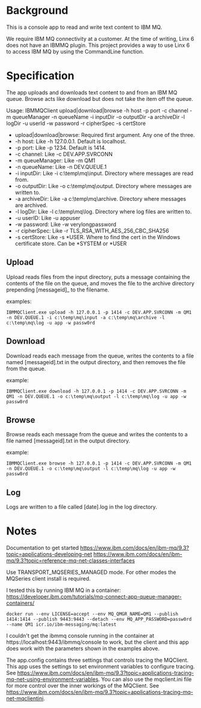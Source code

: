# Background #
This is a console app to read and write text content to IBM MQ.

We require IBM MQ connectivity at a customer. At the time of writing, Linx 6 does not have an IBMMQ plugin. This project provides a way to use Linx 6 to access IBM MQ by using the CommandLine function.

# Specification #
The app uploads and downloads text content to and from an IBM MQ queue. Browse acts like download but does not take the item off the queue.

Usage: IBMMQClient upload|download|browse -h host -p port -c channel -m queueManager -n queueName -i inputDir -o outputDir -a archiveDir -l logDir -u userId -w password -r cipherSpec -s certStore
- upload|download|browse: Required first argument. Any one of the three.
- -h host: Like -h 127.0.0.1. Default is localhost.
- -p port: Like -p 1234. Default is 1414.
- -c channel: Like -c DEV.APP.SVRCONN
- -m queueManager: Like -m QM1
- -n queueName: Like -n DEV.QUEUE.1
- -i inputDir: Like -i c:\temp\mq\input. Directory where messages are read from.
- -o outputDir: Like -o c:\temp\mq\output. Directory where messages are written to.
- -a archiveDir: Like -a c:\temp\mq\archive. Directory where messages are archived.
- -l logDir: Like -l c:\temp\mq\log. Directory where log files are written to.
- -u userID: Like -u appuser
- -w password: Like -w verylongpassword
- -r cipherSpec: Like -r TLS_RSA_WITH_AES_256_CBC_SHA256
- -s certStore: Like -s *USER. Where to find the cert in the Windows certificate store. Can be *SYSTEM or *USER

## Upload ##
Upload reads files from the input directory, puts a message containing the contents of the file on the queue, and moves the file to the archive directory prepending [messageid]_ to the filename.

examples:
````
IBMMQClient.exe upload -h 127.0.0.1 -p 1414 -c DEV.APP.SVRCONN -m QM1 -n DEV.QUEUE.1 -i c:\temp\mq\input -a c:\temp\mq\archive -l c:\temp\mq\log -u app -w passw0rd
````

## Download ##
Download reads each message from the queue, writes the contents to a file named [messageid].txt in the output directory, and then removes the file from the queue.

example:
````
IBMMQClient.exe download -h 127.0.0.1 -p 1414 -c DEV.APP.SVRCONN -m QM1 -n DEV.QUEUE.1 -o c:\temp\mq\output -l c:\temp\mq\log -u app -w passw0rd
````

## Browse ##
Browse reads each message from the queue and writes the contents to a file named [messageid].txt in the output directory.

example:
````
IBMMQClient.exe browse -h 127.0.0.1 -p 1414 -c DEV.APP.SVRCONN -m QM1 -n DEV.QUEUE.1 -o c:\temp\mq\output -l c:\temp\mq\log -u app -w passw0rd
````

## Log ##
Logs are written to a file called [date].log in the log directory.

# Notes #
Documentation to get started
https://www.ibm.com/docs/en/ibm-mq/9.3?topic=applications-developing-net
https://www.ibm.com/docs/en/ibm-mq/9.3?topic=reference-mq-net-classes-interfaces

Use TRANSPORT_MQSERIES_MANAGED mode. For other modes the MQSeries client install is required.

I tested this by running IBM MQ in a container: https://developer.ibm.com/tutorials/mq-connect-app-queue-manager-containers/
````
docker run --env LICENSE=accept --env MQ_QMGR_NAME=QM1 --publish 1414:1414 --publish 9443:9443 --detach --env MQ_APP_PASSWORD=passw0rd --name QM1 icr.io/ibm-messaging/mq:latest
````

I couldn't get the ibmmq console running in the container at https://localhost:9443/ibmmq/console to work, but the client and this app does work with the parameters shown in the examples above.

The app.config contains three settings that controls tracing the MQClient. This app uses the settings to set environment variables to configure tracing.  See https://www.ibm.com/docs/en/ibm-mq/9.3?topic=applications-tracing-mq-net-using-environment-variables. You can also use the mqclient.ini file for more control over the inner workings of the MQClient. See https://www.ibm.com/docs/en/ibm-mq/9.3?topic=applications-tracing-mq-net-mqclientini.